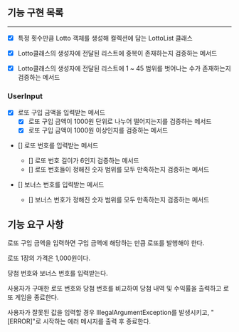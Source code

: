 ## 기능 구현 목록

---

- [x] 특정 횟수만큼 Lotto 객체를 생성해 컬렉션에 담는 LottoList 클래스


- [x] Lotto클래스의 생성자에 전달된 리스트에 중복이 존재하는지 검증하는 메서드
- [x] Lotto클래스의 생성자에 전달된 리스트에 1 ~ 45 범위를 벗어나는 수가 존재하는지 검증하는 메서드

### UserInput 

- [x] 로또 구입 금액을 입력받는 메서드
  - [x] 로또 구입 금액이 1000원 단위로 나누어 떨어지는지를 검증하는 메서드
  - [x] 로또 구입 금액이 1000원 이상인지를 검증하는 메서드

- [] 로또 번호를 입력받는 메서드
  - [] 로또 번호 길이가 6인지 검증하는 메서드
  - [] 로또 번호들이 정해진 숫자 범위를 모두 만족하는지 검증하는 메서드

- [] 보너스 번호를 입력받는 메서드
  - [] 보너스 번호가 정해진 숫자 범위를 모두 만족하는지 검증하는 메서드 


## 기능 요구 사항

로또 구입 금액을 입력하면 구입 금액에 해당하는 만큼 로또를 발행해야 한다.

로또 1장의 가격은 1,000원이다.

당첨 번호와 보너스 번호를 입력받는다.

사용자가 구매한 로또 번호와 당첨 번호를 비교하여 당첨 내역 및 수익률을 출력하고 로또 게임을 종료한다.

사용자가 잘못된 값을 입력할 경우 IllegalArgumentException를 발생시키고, "[ERROR]"로 시작하는 에러 메시지를 출력 후 종료한다.